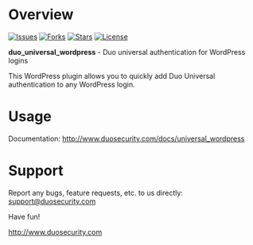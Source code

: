 # Overview

[![Issues](https://img.shields.io/github/issues/duosecurity/duo_universal_wordpress)](https://github.com/duosecurity/duo_universal_wordpress/issues)
[![Forks](https://img.shields.io/github/forks/duosecurity/duo_universal_wordpress)](https://github.com/duosecurity/duo_universal_wordpress/network/members)
[![Stars](https://img.shields.io/github/stars/duosecurity/duo_universal_wordpress)](https://github.com/duosecurity/duo_univerasl_wordpress/stargazers)
[![License](https://img.shields.io/badge/License-View%20License-orange)](https://github.com/duosecurity/duo_universal_wordpress/blob/master/LICENSE)

**duo_universal_wordpress** - Duo universal authentication for WordPress logins

This WordPress plugin allows you to quickly add Duo Universal authentication to any WordPress login.

# Usage

Documentation: <http://www.duosecurity.com/docs/universal_wordpress>

# Support

Report any bugs, feature requests, etc. to us directly:
support@duosecurity.com

Have fun!

<http://www.duosecurity.com>
